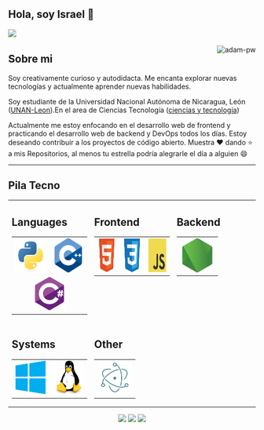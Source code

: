 ## Hola, soy Israel 👋


![](https://github.com/halfrost/halfrost/blob/master/icons/header_.png)


<p><img align="right" src="https://github.com/Adam-pw/Adam-pw/blob/main/animation_500_kxa883sd.gif" alt="adam-pw" /></p>

## Sobre mi

Soy creativamente curioso y autodidacta. Me encanta explorar nuevas tecnologías y actualmente aprender nuevas habilidades.

Soy estudiante de la Universidad Nacional Autónoma de Nicaragua, León ([UNAN-Leon](https://unanleon.edu.ni/)).En el area de Ciencias Tecnología  ([ciencias y tecnología]( https://unanleon.edu.ni/areas-del-conocimiento/ciencias-tecnologia/  ))


Actualmente me estoy enfocando en el desarrollo web de frontend  y practicando el desarrollo web de backend  y DevOps todos los días.
Estoy deseando contribuir a los proyectos de código abierto.
Muestra ❤ dando ⭐ a mis Repositorios, al menos tu estrella podría alegrarle el día a alguien 😄


-----



<h2>Pila Tecno</h2>
<table width="100%">
  <tr>
    <td width="33%" valign="top">
      <h2>Languages</h2>
      <table align="center">
        <tr>
          <td align="center">
            <a href="https://www.python.org" target="_blank">
              <img src="https://raw.githubusercontent.com/devicons/devicon/master/icons/python/python-original.svg" alt="Python" height="70"/>
            </a>
          </td>
          <td align="center">
            <a href="https://isocpp.org" target="_blank">
              <img src="https://raw.githubusercontent.com/devicons/devicon/master/icons/cplusplus/cplusplus-original.svg" alt="C++" height="70"/>
            </a>
          </td>
        </tr>
        <tr>
          <td align="center" colspan="2">
            <a href="https://learn.microsoft.com/en-us/dotnet/csharp/" target="_blank">
              <img src="https://raw.githubusercontent.com/devicons/devicon/master/icons/csharp/csharp-original.svg" alt="C#" height="70"/>
            </a>
          </td>
        </tr>
      </table>
    </td>
    <td width="33%" valign="top">
      <h2>Frontend</h2>
      <table align="center">
        <tr>
          <td align="center">
            <a href="https://developer.mozilla.org/en-US/docs/Web/HTML" target="_blank">
              <img src="https://raw.githubusercontent.com/devicons/devicon/master/icons/html5/html5-original.svg" alt="HTML" height="70"/>
            </a>
          </td>
          <td align="center">
            <a href="https://developer.mozilla.org/en-US/docs/Web/CSS" target="_blank">
              <img src="https://raw.githubusercontent.com/devicons/devicon/master/icons/css3/css3-original.svg" alt="CSS" height="70"/>
            </a>
          </td>
          <td align="center">
            <a href="https://developer.mozilla.org/en-US/docs/Web/JavaScript" target="_blank">
              <img src="https://raw.githubusercontent.com/devicons/devicon/master/icons/javascript/javascript-original.svg" alt="JavaScript" height="70"/>
            </a>
          </td>
        </tr>
      </table>
    </td>
    <td width="33%" valign="top">
      <h2>Backend</h2>
      <table align="center">
        <tr>
          <td align="center">
            <a href="https://nodejs.org" target="_blank">
              <img src="https://raw.githubusercontent.com/devicons/devicon/master/icons/nodejs/nodejs-original.svg" alt="NodeJS" height="70"/>
            </a>
          </td>
        </tr>
      </table>
    </td>
  </tr>
  <tr>
    <td width="33%" valign="top">
      <h2>Systems</h2>
      <table align="center">
        <tr>
          <td align="center">
            <a href="https://en.wikipedia.org/wiki/Microsoft_Windows" target="_blank">
              <img src="https://raw.githubusercontent.com/devicons/devicon/master/icons/windows8/windows8-original.svg" alt="Windows" height="70"/>
            </a>
          </td>
          <td align="center">
            <a href="https://en.wikipedia.org/wiki/Linux" target="_blank">
              <img src="https://raw.githubusercontent.com/devicons/devicon/master/icons/linux/linux-original.svg" alt="Linux" height="70"/>
            </a>
          </td>
        </tr>
      </table>
    </td>
    <td width="33%" valign="top">
      <h2>Other</h2>
      <table align="center">
        <tr>
          <td align="center">
            <a href="https://www.electronjs.org" target="_blank">
              <img src="https://raw.githubusercontent.com/devicons/devicon/master/icons/electron/electron-original.svg" alt="ElectronJS" height="70"/>
            </a>
          </td>
        </tr>
      </table>
    </td>
    <td width="33%"></td>
  </tr>
</table>



 <p align="center">
  <img height="50%" width="auto" src ="https://github-readme-stats.vercel.app/api?username=viralbhadeshiya&show_icons=true&count_private=true&theme=darcula&hide_border=true&hide=issues,contribs&bg_color=00000000">
  <img height="50%" width="auto" src ="https://github-readme-stats.vercel.app/api/top-langs/?username=viralbhadeshiya&layout=compact&hide_border=true&theme=darcula&bg_color=00000000&langs_count=6&hide=jupyter%20notebook,tex,css,php">
  <img src ="https://github-readme-streak-stats.herokuapp.com?user=aveek-saha&theme=darcula&hide_border=true&background=FFFFFF00">
  <br>
  <br>
 </p>
<p align="center">
<!--
**webdesainer/webdesainer** is a ✨ _special_ ✨ repository because its `README.md` (this file) appears on your GitHub profile.

Here are some ideas to get you started:

- 🔭 I’m currently working on ...
- 🌱 I’m currently learning ...
- 👯 I’m looking to collaborate on ...
- 🤔 I’m looking for help with ...
- 💬 Ask me about ...
- 📫 How to reach me: ...
- 😄 Pronouns: ...
- ⚡ Fun fact: ...
-->
